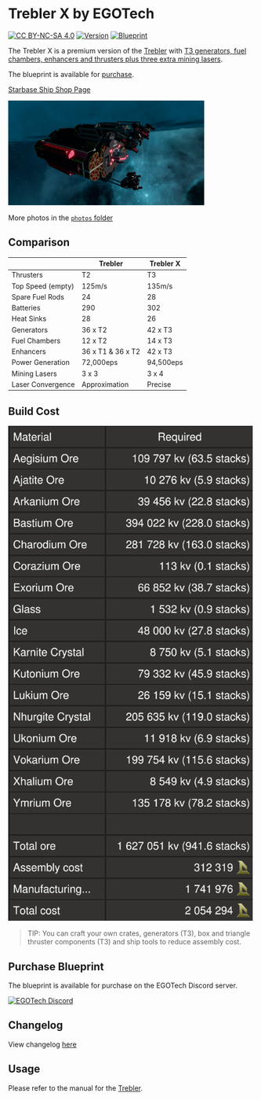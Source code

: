 # Trebler X by EGOTech

[![CC BY-NC-SA 4.0](https://img.shields.io/badge/License-CC%20BY--NC--SA%204.0-lightgrey.svg)](http://creativecommons.org/licenses/by-nc-sa/4.0/)
[![Version](https://img.shields.io/static/v1?label=Version&message=1.0.1&color=blue)](#changelog)
[![Blueprint](https://img.shields.io/static/v1?label=Blueprint&message=For%20Sale&color=brightgreen)](#purchase-blueprint)

The Trebler X is a premium version of the [Trebler](../) with [T3 generators, fuel chambers, enhancers and thrusters plus three extra mining lasers](#comparison).

The blueprint is available for [purchase](#purchase-blueprint).

[Starbase Ship Shop Page](https://sb-creators.org/makers/Egomaniac/ship/Trebler%20X)

<img src="photos/20230507173014_1.jpg" alt="Trebler X" width="400" />

More photos in the [`photos` folder](photos)

## Comparison

|   | Trebler | Trebler X |
|---|---|---|
| Thrusters | T2 | T3 |
| Top Speed (empty) | 125m/s | 135m/s |
| Spare Fuel Rods | 24 | 28 |
| Batteries | 290 | 302 |
| Heat Sinks | 28 | 26 |
| Generators | 36 x T2 | 42 x T3 |
| Fuel Chambers | 12 x T2 | 14 x T3 |
| Enhancers | 36 x T1 &  36 x T2 | 42 x T3 |
| Power Generation | 72,000eps | 94,500eps |
| Mining Lasers | 3 x 3 | 3 x 4 |
| Laser Convergence | Approximation | Precise |

## Build Cost

![Ship Build Cost](images/build_cost.png)

> TIP: You can craft your own crates, generators (T3), box and triangle thruster components (T3) and ship tools to reduce assembly cost.

## Purchase Blueprint

The blueprint is available for purchase on the EGOTech Discord server.

[![EGOTech Discord](https://discordapp.com/api/guilds/1013328685564178472/widget.png?style=banner2)](https://discord.gg/BKwVGvncmN)

## Changelog

View changelog [here](CHANGELOG.md)

## Usage

Please refer to the manual for the [Trebler](../).
